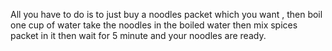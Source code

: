 All you have to do is to just buy a noodles packet which you want , then boil one cup of water take the noodles in the boiled water then mix spices packet in it then wait for 5 minute and your noodles are ready.